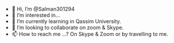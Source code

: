 - 👋 Hi, I’m @Salman301294
- 👀 I’m interested in...
- 🌱 I’m currently learning in Qassim University. 
- 💞️ I’m looking to collaborate on zoom & Skype. 
- 📫 How to reach me ...? On Skype & Zoom or by travelling to me.

<!---
Salman301294/Salman301294 is a ✨ special ✨ repository because its `README.md` (this file) appears on your GitHub profile.
You can click the Preview link to take a look at your changes.
--->

